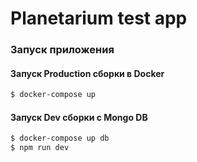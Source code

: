 # Planetarium test app

### Запуск приложения

#### Запуск Production сборки в Docker

```bash
$ docker-compose up
``` 

#### Запуск Dev сборки с Mongo DB 

```bash
$ docker-compose up db
$ npm run dev
```